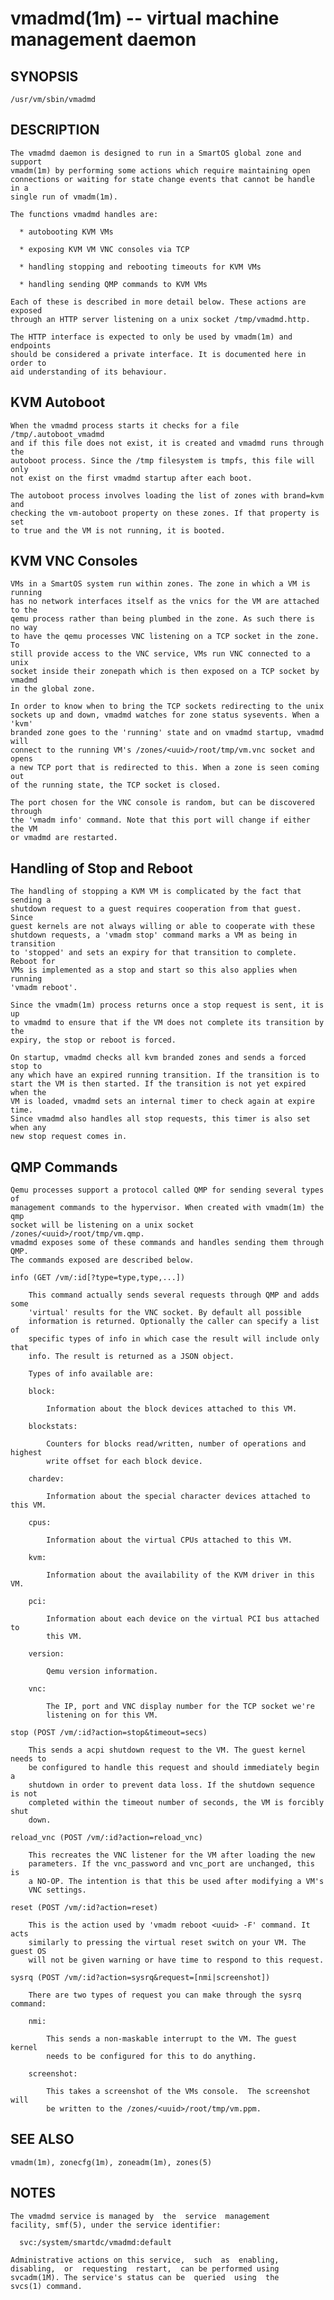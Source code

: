 vmadmd(1m) -- virtual machine management daemon
===============================================

## SYNOPSIS

    /usr/vm/sbin/vmadmd

## DESCRIPTION

    The vmadmd daemon is designed to run in a SmartOS global zone and support
    vmadm(1m) by performing some actions which require maintaining open
    connections or waiting for state change events that cannot be handle in a
    single run of vmadm(1m).

    The functions vmadmd handles are:

      * autobooting KVM VMs

      * exposing KVM VM VNC consoles via TCP

      * handling stopping and rebooting timeouts for KVM VMs

      * handling sending QMP commands to KVM VMs

    Each of these is described in more detail below. These actions are exposed
    through an HTTP server listening on a unix socket /tmp/vmadmd.http.

    The HTTP interface is expected to only be used by vmadm(1m) and endpoints
    should be considered a private interface. It is documented here in order to
    aid understanding of its behaviour.

## KVM Autoboot

    When the vmadmd process starts it checks for a file /tmp/.autoboot_vmadmd
    and if this file does not exist, it is created and vmadmd runs through the
    autoboot process. Since the /tmp filesystem is tmpfs, this file will only
    not exist on the first vmadmd startup after each boot.

    The autoboot process involves loading the list of zones with brand=kvm and
    checking the vm-autoboot property on these zones. If that property is set
    to true and the VM is not running, it is booted.

## KVM VNC Consoles

    VMs in a SmartOS system run within zones. The zone in which a VM is running
    has no network interfaces itself as the vnics for the VM are attached to the
    qemu process rather than being plumbed in the zone. As such there is no way
    to have the qemu processes VNC listening on a TCP socket in the zone. To
    still provide access to the VNC service, VMs run VNC connected to a unix
    socket inside their zonepath which is then exposed on a TCP socket by vmadmd
    in the global zone.

    In order to know when to bring the TCP sockets redirecting to the unix
    sockets up and down, vmadmd watches for zone status sysevents. When a 'kvm'
    branded zone goes to the 'running' state and on vmadmd startup, vmadmd will
    connect to the running VM's /zones/<uuid>/root/tmp/vm.vnc socket and opens
    a new TCP port that is redirected to this. When a zone is seen coming out
    of the running state, the TCP socket is closed.

    The port chosen for the VNC console is random, but can be discovered through
    the 'vmadm info' command. Note that this port will change if either the VM
    or vmadmd are restarted.

## Handling of Stop and Reboot

    The handling of stopping a KVM VM is complicated by the fact that sending a
    shutdown request to a guest requires cooperation from that guest. Since
    guest kernels are not always willing or able to cooperate with these
    shutdown requests, a 'vmadm stop' command marks a VM as being in transition
    to 'stopped' and sets an expiry for that transition to complete. Reboot for
    VMs is implemented as a stop and start so this also applies when running
    'vmadm reboot'.

    Since the vmadm(1m) process returns once a stop request is sent, it is up
    to vmadmd to ensure that if the VM does not complete its transition by the
    expiry, the stop or reboot is forced.

    On startup, vmadmd checks all kvm branded zones and sends a forced stop to
    any which have an expired running transition. If the transition is to
    start the VM is then started. If the transition is not yet expired when the
    VM is loaded, vmadmd sets an internal timer to check again at expire time.
    Since vmadmd also handles all stop requests, this timer is also set when any
    new stop request comes in.

## QMP Commands

    Qemu processes support a protocol called QMP for sending several types of
    management commands to the hypervisor. When created with vmadm(1m) the qmp
    socket will be listening on a unix socket /zones/<uuid>/root/tmp/vm.qmp.
    vmadmd exposes some of these commands and handles sending them through QMP.
    The commands exposed are described below.

    info (GET /vm/:id[?type=type,type,...])

        This command actually sends several requests through QMP and adds some
        'virtual' results for the VNC socket. By default all possible
        information is returned. Optionally the caller can specify a list of
        specific types of info in which case the result will include only that
        info. The result is returned as a JSON object.

        Types of info available are:

        block:

            Information about the block devices attached to this VM.

        blockstats:

            Counters for blocks read/written, number of operations and highest
            write offset for each block device.

        chardev:

            Information about the special character devices attached to this VM.

        cpus:

            Information about the virtual CPUs attached to this VM.

        kvm:

            Information about the availability of the KVM driver in this VM.

        pci:

            Information about each device on the virtual PCI bus attached to
            this VM.

        version:

            Qemu version information.

        vnc:

            The IP, port and VNC display number for the TCP socket we're
            listening on for this VM.

    stop (POST /vm/:id?action=stop&timeout=secs)

        This sends a acpi shutdown request to the VM. The guest kernel needs to
        be configured to handle this request and should immediately begin a
        shutdown in order to prevent data loss. If the shutdown sequence is not
        completed within the timeout number of seconds, the VM is forcibly shut
        down.

    reload_vnc (POST /vm/:id?action=reload_vnc)

        This recreates the VNC listener for the VM after loading the new
        parameters. If the vnc_password and vnc_port are unchanged, this is
        a NO-OP. The intention is that this be used after modifying a VM's
        VNC settings.

    reset (POST /vm/:id?action=reset)

        This is the action used by 'vmadm reboot <uuid> -F' command. It acts
        similarly to pressing the virtual reset switch on your VM. The guest OS
        will not be given warning or have time to respond to this request.

    sysrq (POST /vm/:id?action=sysrq&request=[nmi|screenshot])

        There are two types of request you can make through the sysrq command:

        nmi:

            This sends a non-maskable interrupt to the VM. The guest kernel
            needs to be configured for this to do anything.

        screenshot:

            This takes a screenshot of the VMs console.  The screenshot will
            be written to the /zones/<uuid>/root/tmp/vm.ppm.

## SEE ALSO

    vmadm(1m), zonecfg(1m), zoneadm(1m), zones(5)

## NOTES

    The vmadmd service is managed by  the  service  management
    facility, smf(5), under the service identifier:

      svc:/system/smartdc/vmadmd:default

    Administrative actions on this service,  such  as  enabling,
    disabling,  or  requesting  restart,  can be performed using
    svcadm(1M). The service's status can be  queried  using  the
    svcs(1) command.

